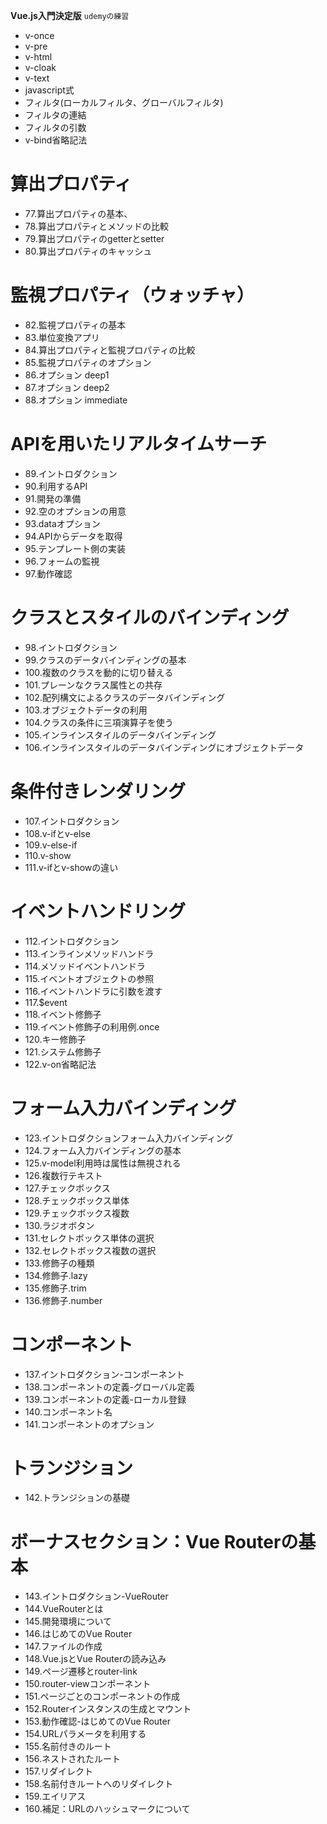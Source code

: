 **Vue.js入門決定版**
`udemyの練習`
- v-once
- v-pre
- v-html
- v-cloak
- v-text
- javascript式
- フィルタ(ローカルフィルタ、グローバルフィルタ)
- フィルタの連結
- フィルタの引数
- v-bind省略記法
# 算出プロパティ #
- 77.算出プロパティの基本、
- 78.算出プロパティとメソッドの比較
- 79.算出プロパティのgetterとsetter
- 80.算出プロパティのキャッシュ
# 監視プロパティ（ウォッチャ） #
- 82.監視プロパティの基本
- 83.単位変換アプリ
- 84.算出プロパティと監視プロパティの比較
- 85.監視プロパティのオプション
- 86.オプション deep1
- 87.オプション deep2
- 88.オプション immediate
# APIを用いたリアルタイムサーチ
- 89.イントロダクション
- 90.利用するAPI
- 91.開発の準備
- 92.空のオプションの用意
- 93.dataオプション
- 94.APIからデータを取得
- 95.テンプレート側の実装
- 96.フォームの監視
- 97.動作確認
# クラスとスタイルのバインディング
- 98.イントロダクション
- 99.クラスのデータバインディングの基本
- 100.複数のクラスを動的に切り替える
- 101.プレーンなクラス属性との共存
- 102.配列構文によるクラスのデータバインディング
- 103.オブジェクトデータの利用
- 104.クラスの条件に三項演算子を使う
- 105.インラインスタイルのデータバインディング
- 106.インラインスタイルのデータバインディングにオブジェクトデータ
# 条件付きレンダリング
- 107.イントロダクション
- 108.v-ifとv-else
- 109.v-else-if
- 110.v-show
- 111.v-ifとv-showの違い
# イベントハンドリング
- 112.イントロダクション
- 113.インラインメソッドハンドラ
- 114.メソッドイベントハンドラ
- 115.イベントオブジェクトの参照
- 116.イベントハンドラに引数を渡す
- 117.$event
- 118.イベント修飾子
- 119.イベント修飾子の利用例.once
- 120.キー修飾子
- 121.システム修飾子
- 122.v-on省略記法
# フォーム入力バインディング
- 123.イントロダクションフォーム入力バインディング
- 124.フォーム入力バインディングの基本
- 125.v-model利用時は属性は無視される
- 126.複数行テキスト
- 127.チェックボックス
- 128.チェックボックス単体
- 129.チェックボックス複数
- 130.ラジオボタン
- 131.セレクトボックス単体の選択
- 132.セレクトボックス複数の選択
- 133.修飾子の種類
- 134.修飾子.lazy
- 135.修飾子.trim
- 136.修飾子.number
# コンポーネント
- 137.イントロダクション-コンポーネント
- 138.コンポーネントの定義-グローバル定義
- 139.コンポーネントの定義-ローカル登録
- 140.コンポーネント名
- 141.コンポーネントのオプション
# トランジション
- 142.トランジションの基礎
# ボーナスセクション：Vue Routerの基本
- 143.イントロダクション-VueRouter
- 144.VueRouterとは
- 145.開発環境について
- 146.はじめてのVue Router
- 147.ファイルの作成
- 148.Vue.jsとVue Routerの読み込み
- 149.ページ遷移とrouter-link
- 150.router-viewコンポーネント
- 151.ページごとのコンポーネントの作成
- 152.Routerインスタンスの生成とマウント
- 153.動作確認-はじめてのVue Router
- 154.URLパラメータを利用する
- 155.名前付きのルート
- 156.ネストされたルート
- 157.リダイレクト
- 158.名前付きルートへのリダイレクト
- 159.エイリアス
- 160.補足：URLのハッシュマークについて
